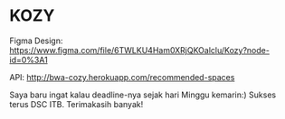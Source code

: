 # KOZY

Figma Design: https://www.figma.com/file/6TWLKU4Ham0XRjQKOalclu/Kozy?node-id=0%3A1

API: http://bwa-cozy.herokuapp.com/recommended-spaces

Saya baru ingat kalau deadline-nya sejak hari Minggu kemarin:) Sukses terus DSC ITB. Terimakasih banyak!